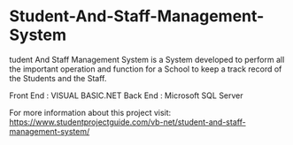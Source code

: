 # Student-And-Staff-Management-System

tudent And Staff Management System is a System developed to perform all the important operation and function for a School to keep a track record of the Students and the Staff.

Front End : VISUAL BASIC.NET
Back End : Microsoft SQL Server

For more information about this project visit:
https://www.studentprojectguide.com/vb-net/student-and-staff-management-system/
